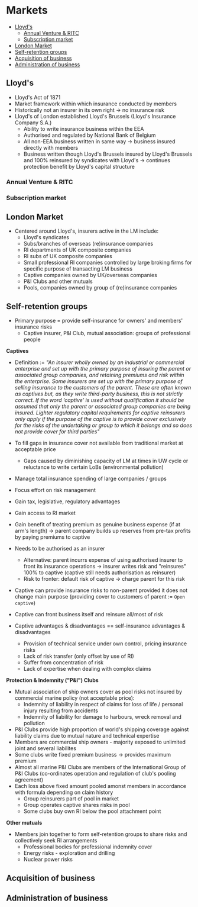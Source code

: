 # Markets <!-- omit in toc -->

- [Lloyd's](#lloyds)
  - [Annual Venture & RITC](#annual-venture--ritc)
  - [Subscription market](#subscription-market)
- [London Market](#london-market)
- [Self-retention groups](#self-retention-groups)
- [Acquisition of business](#acquisition-of-business)
- [Administration of business](#administration-of-business)

## Lloyd's

- Lloyd's Act of 1871
- Market framework within which insurance conducted by members
- Historically not an insurer in its own right -> no insurance risk
- Lloyd's of London established Lloyd's Brussels (Lloyd's Insurance Company S.A.)
  - Ability to write insurance business within the EEA
  - Authorised and regulated by National Bank of Belgium
  - All non-EEA business written in same way -> business insured directly with members
  - Business written though Lloyd's Brussels insured by Lloyd's Brussels and 100% reinsured by syndicates with Lloyd's -> continues protection benefit by Lloyd's capital structure

### Annual Venture & RITC

### Subscription market

## London Market

- Centered around Lloyd's, insurers active in the LM include:
  - Lloyd's syndicates
  - Subs/branches of overseas (re)insurance companies
  - RI departments of UK composite companies
  - RI subs of UK composite companies
  - Small professional RI companies controlled by large broking firms for specific purpose of transacting LM business
  - Captive companies owned by UK/overseas companies
  - P&I Clubs and other mutuals
  - Pools, companies owned by group of (re)insurance companies

## Self-retention groups

- Primary purpose = provide self-insurance for owners' and members' insurance risks
  - Captive insurer, P&I Club, mutual association: groups of professional people

**Captives**

- Definition := _"An insurer wholly owned by an industrial or commercial enterprise and set up with the primary purpose of insuring the parent or associated group companies, and retaining premiums and risk within the enterprise. Some insurers are set up with the primary purpose of selling insurance to the customers of the parent. These are often known as captives but, as they write third-party business, this is not strictly correct. If the word ‘captive’ is used without qualification it should be assumed that only the parent or associated group companies are being insured. Lighter regulatory capital requirements for captive reinsurers only apply if the purpose of the captive is to provide cover exclusively for the risks of the undertaking or group to which it belongs and so does not provide cover for third parties"_
- To fill gaps in insurance cover not available from traditional market at acceptable price
  - Gaps caused by diminishing capacity of LM at times in UW cycle or reluctance to write certain LoBs (environmental pollution)
- Manage total insurance spending of large companies / groups
- Focus effort on risk management
- Gain tax, legislative, regulatory advantages
- Gain access to RI market
- Gain benefit of treating premium as genuine business expense (if at arm's length) -> parent company builds up reserves from pre-tax profits by paying premiums to captive

- Needs to be authorised as an insurer
  - Alternative: parent incurrs expense of using authorised insurer to front its insurance operations -> insurer writes risk and "reinsures" 100% to captive (captive still needs authorisation as reinsurer)
  - Risk to fronter: default risk of captive -> charge parent for this risk
- Captive can provide insurance risks to non-parent provided it does not change main purpose (providing cover to customers of parent := `Open captive`)
- Captive can front business itself and reinsure all/most of risk
- Captive advantages & disadvantages == self-insurance advantages & disadvantages
  - Provision of technical service under own control, pricing insurance risks
  - Lack of risk transfer (only offset by use of RI)
  - Suffer from concentration of risk
  - Lack of expertise when dealing with complex claims

**Protection & Indemnity ("P&I") Clubs**

- Mutual association of ship owners cover as pool risks not insured by commercial marine policy (not acceptable price):
  - Indemnity of liability in respect of claims for loss of life / personal injury resulting from accidents
  - Indemnity of liability for damage to harbours, wreck removal and pollution
- P&I Clubs provide high proportion of world's shipping coverage against liability claims due to mutual nature and technical expertise
- Members are commercial ship owners - majority exposed to unlimited joint and several liabilites
- Some clubs write fixed premium business -> provides maximum premium
- Almost all marine P&I Clubs are members of the International Group of P&I Clubs (co-ordinates operation and regulation of club's pooling agreement)
- Each loss above fixed amount pooled amonst members in accordance with formula depending on claim history
  - Group reinsurers part of pool in market
  - Group operates captive shares risks in pool
  - Some clubs buy own RI below the pool attachment point

**Other mutuals**

- Members join together to form self-retention groups to share risks and collectively seek RI arrangements
  - Professional bodies for professional indemnity cover
  - Energy risks - exploration and drilling
  - Nuclear power risks

## Acquisition of business

## Administration of business
